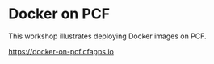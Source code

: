 # Docker on PCF

This workshop illustrates deploying Docker images on PCF.

https://docker-on-pcf.cfapps.io

